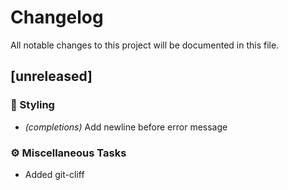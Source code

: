# Changelog

All notable changes to this project will be documented in this file.

## [unreleased]

### 🎨 Styling

- *(completions)* Add newline before error message

### ⚙️ Miscellaneous Tasks

- Added git-cliff

<!-- generated by git-cliff -->
